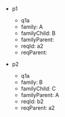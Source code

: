 - p1
  - q1a
  - family: A
  - familyChild: B
  - familyParent: 
  - reqId: a2
  - reqParent:


- p2
  - q1a
  - family: B
  - familyChild: C
  - familyParent: A
  - reqId: b2
  - reqParent: a2